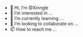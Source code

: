 - 👋 Hi, I’m @Xinngle
- 👀 I’m interested in ...
- 🌱 I’m currently learning ...
- 💞️ I’m looking to collaborate on ...
- 📫 How to reach me ...

<!---
Xinngle/Xinngle is a ✨ special ✨ repository because its `README.md` (this file) appears on your GitHub profile.
You can click the Preview link to take a look at your changes.
--->
